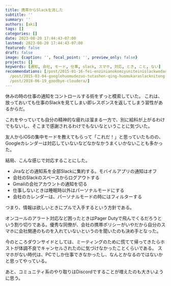 ```yaml
---
title: 携帯からSlackを消した
subtitle: ''
summary: ''
authors: [aki]
tags: []
categories: []
date: 2023-08-20 17:44:43-07:00
lastmod: 2023-08-20 17:44:43-07:00
featured: false
draft: false
image: {caption: '', focal_point: '', preview_only: false}
projects: []
keywords: [通知, 会社, モード, 仕事, slack, スマホ, 対応, とき, こと, ない]
recommendations: [/post/2015-01-16-fei-enzinianokomiyuniteinislackwodao-ru-sitahua-number-ingress/,
  /post/2015-03-04-googlehuomudezuo-tutashen-qing-huomukaraslacknitong-zhi-wosurufang-fa/,
  /post/2018-06-19_goodbye-cloudera/]
---
```


休みの時の仕事の通知をコントロールする術をずっと模索していた。
これは、放っておいても仕事のSlackを見てしまい即レスポンスを返してしまう習性があるからだ。

これをやっていても自分の精神的な疲れは溜まる一方で、別に給料が上がるわけでもないし、そこまで感謝されるわけでもないなということに気づいた。

友人からiOSの集中モードを教えてもらって「これだ！」と思っていたものの、Googleカレンダーは対応していないなどなかなかうまくいかないことも多かった。

結局、こんな感じで対応することにした。

- Jiraなどの通知系を全部Slackに集約する。モバイルアプリの通知はオフ
- 会社のSlackのスペースからログアウトする
- Gmailの会社アカウントの通知を切る
- 仕事しないときは睡眠時以外はパーソナルモードにする
- 会社のカレンダーは、パーソナルモードの時にはフィルターする

つまり、情報は欲しいときにプルで入手するという方針である。

オンコールのアラート対応など困ったときはPager Dutyで飛んでくるだろうという割り切りである。優秀な同僚が、会社の携帯ポリシーがいやだから自分のスマホに会社関連のものを入れていないというのを聞いたのも決め手となった。

今のところダウンサイドとしては、ミーティングのために慌てて帰ってきたらホストが体調不良でキャンセルされたのに気づけなかったことくらいである。
スマホがない時代は、PCでしか仕事できなかったし、なんとかなるのではないかと思ってやっている。

あと、コミュニティ系のやり取りはDiscordですることが増えたのも大きいように思う。
